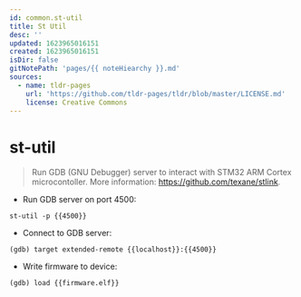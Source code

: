 ```yaml
---
id: common.st-util
title: St Util
desc: ''
updated: 1623965016151
created: 1623965016151
isDir: false
gitNotePath: 'pages/{{ noteHiearchy }}.md'
sources:
  - name: tldr-pages
    url: 'https://github.com/tldr-pages/tldr/blob/master/LICENSE.md'
    license: Creative Commons
---
```

# st-util

> Run GDB (GNU Debugger) server to interact with STM32 ARM Cortex microcontoller.
> More information: <https://github.com/texane/stlink>.

- Run GDB server on port 4500:

`st-util -p {{4500}}`

- Connect to GDB server:

`(gdb) target extended-remote {{localhost}}:{{4500}}`

- Write firmware to device:

`(gdb) load {{firmware.elf}}`

